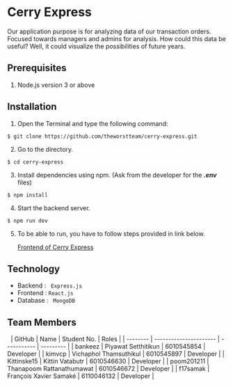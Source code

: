 # Cerry Express

Our application purpose is for analyzing data of our transaction orders. Focused towards managers and admins for analysis. How could this data be useful? Well, it could visualize the possibilities of future years.  

## Prerequisites

1. Node.js version 3 or above

## Installation

1. Open the Terminal and type the following command: 

```
$ git clone https://github.com/theworstteam/cerry-express.git
```

2. Go to the directory.

```
$ cd cerry-express
```

3. Install dependencies using npm. (Ask from the developer for the ***.env*** files)

```
$ npm install
```

4. Start the backend server.

```
$ npm run dev
```

5. To be able to run, you have to follow steps provided in link below. 

    [Frontend of Cerry Express](https://github.com/theworstteam/cerry-express-frontend)

## Technology

- Backend : ``` Express.js```
- Frontend : ``` React.js ```
- Database : ``` MongoDB```

## Team Members
 
| GitHub   | Name                   | Student No. | Roles     |
| -------- | ---------------------- | ----------- | --------- |
| bankeez  | Piyawat Setthitikun    | 6010545854  | Developer |
| kimvcp   | Vichaphol Thamsuthikul | 6010545897  | Developer |
| Kittinske15 | Kittin Vatabutr     | 6010546630  | Developer |
| poom201211  | Thanapoom Rattanathumawat | 6010546672  | Developer |
| f17samak    | François Xavier Samaké    | 6110046132  | Developer |





